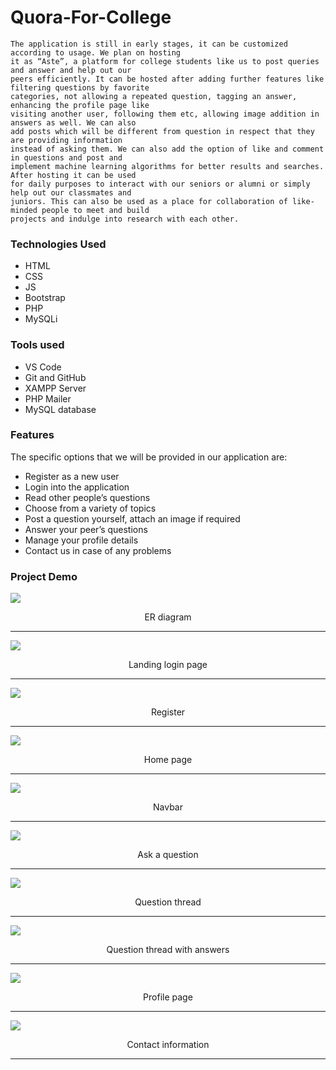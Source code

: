 # Quora-For-College

    The application is still in early stages, it can be customized according to usage. We plan on hosting 
    it as “Aste”, a platform for college students like us to post queries and answer and help out our 
    peers efficiently. It can be hosted after adding further features like filtering questions by favorite 
    categories, not allowing a repeated question, tagging an answer, enhancing the profile page like 
    visiting another user, following them etc, allowing image addition in answers as well. We can also 
    add posts which will be different from question in respect that they are providing information 
    instead of asking them. We can also add the option of like and comment in questions and post and 
    implement machine learning algorithms for better results and searches. After hosting it can be used 
    for daily purposes to interact with our seniors or alumni or simply help out our classmates and 
    juniors. This can also be used as a place for collaboration of like-minded people to meet and build 
    projects and indulge into research with each other.

### Technologies Used

- HTML
- CSS
- JS
- Bootstrap
- PHP
- MySQLi

### Tools used

- VS Code
- Git and GitHub
- XAMPP Server
- PHP Mailer
- MySQL database

### Features

The specific options that we will be provided in our application are: 
- Register as a new user
- Login into the application
- Read other people’s questions
- Choose from a variety of topics
- Post a question yourself, attach an image if required
- Answer your peer’s questions
- Manage your profile details
- Contact us in case of any problems

### Project Demo

  
<img  src="Demo images/ER Diagram.png">  
<p align="center" > ER diagram </p>
 <hr>
 
<img src="images/LOGIN PAGE.jpg">
<p align="center" >Landing login page </p>
 <hr>

<img  src="images/SIGNUP PAGE.jpg">
<p align="center" >Register</p>
<hr>
  
<img  src="images/INDEX PAGE.jpg"> 
<p align="center" >Home page</p>
<hr>

<img  src="images/INDEX PAGE.jpg">
<p align="center" >Navbar</p>
 <hr>

<img  src="images/ANSWRING A QUESTION.jpg"> 
<p align="center" >Ask a question</p>
 <hr>

<img  src="images/SELECTING CATEGORIES FOR THE QUESTION YOU JUST ASKED.jpg">
<p align="center" >Question thread</p>
<hr>

<img  src="images/ANSWRING A QUESTION.jpg">
<p align="center" >Question thread with answers</p>
<hr>

<img  src="images/PROFILE PAGE.jpg">
<p align="center" >Profile page</p>
<hr>

<img src="images/CONTACT PAGE.jpg">
<p align="center" >Contact information</p>
<hr>


